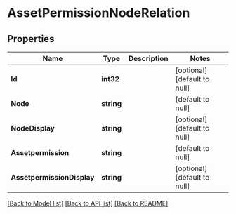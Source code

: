 # AssetPermissionNodeRelation

## Properties
Name | Type | Description | Notes
------------ | ------------- | ------------- | -------------
**Id** | **int32** |  | [optional] [default to null]
**Node** | **string** |  | [default to null]
**NodeDisplay** | **string** |  | [optional] [default to null]
**Assetpermission** | **string** |  | [default to null]
**AssetpermissionDisplay** | **string** |  | [optional] [default to null]

[[Back to Model list]](../README.md#documentation-for-models) [[Back to API list]](../README.md#documentation-for-api-endpoints) [[Back to README]](../README.md)



